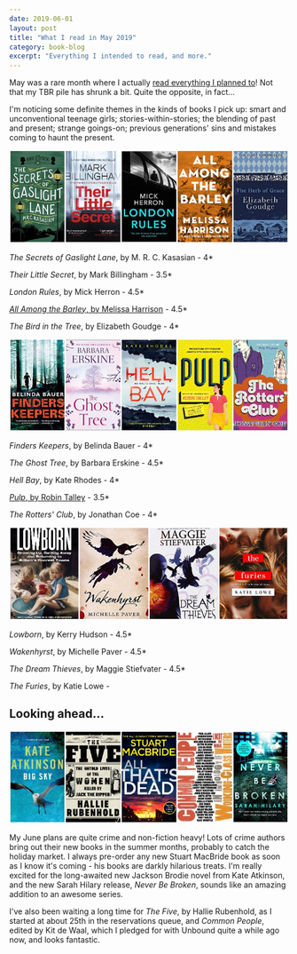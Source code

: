 ```yaml
---
date: 2019-06-01
layout: post
title: "What I read in May 2019"
category: book-blog
excerpt: "Everything I intended to read, and more."
---
```


May was a rare month where I actually [read everything I planned to](/book-blog/2019/05/01/what-i-read-in-april-2019)! Not that my TBR pile has shrunk a bit. Quite the opposite, in fact...

I'm noticing some definite themes in the kinds of books I pick up: smart and unconventional teenage girls; stories-within-stories; the blending of past and present; strange goings-on; previous generations' sins and mistakes coming to haunt the present.

![The Secrets of Gaslight Lane, Their Little Secret, London Rules, All Among the Barley, The Bird in the Tree](/images/may-collage-1.jpg)

<cite>The Secrets of Gaslight Lane</cite>, by M. R. C. Kasasian - 4*

<cite>Their Little Secret</cite>, by Mark Billingham - 3.5*

<cite>London Rules</cite>, by Mick Herron - 4.5*

[<cite>All Among the Barley</cite>, by Melissa Harrison](/book-blog/2019/05/08/all-among-the-barley-by-melissa-harrison/) - 4.5*

<cite>The Bird in the Tree</cite>, by Elizabeth Goudge - 4*

![Finders Keepers, The Ghost Tree, Hell Bay, Pulp, The Rotters' Club](/images/may-collage-2.jpg)

<cite>Finders Keepers</cite>, by Belinda Bauer - 4*

<cite>The Ghost Tree</cite>, by Barbara Erskine - 4.5*

<cite>Hell Bay</cite>, by Kate Rhodes - 4*

[<cite>Pulp</cite>, by Robin Talley](/book-blog/2019/05/22/pulp-by-robin-talley) - 3.5*

<cite>The Rotters' Club</cite>, by Jonathan Coe - 4*

![Lowborn, Wakenhyrst, The Dream Thieves, The Furies](/images/may-collage-3.jpg)

<cite>Lowborn</cite>, by Kerry Hudson - 4.5*

<cite>Wakenhyrst</cite>, by Michelle Paver - 4.5*

<cite>The Dream Thieves</cite>, by Maggie Stiefvater - 4.5*

<cite>The Furies</cite>, by Katie Lowe -

## Looking ahead...

![Big Sky, The Five, All That's Dead, Common People, Never Be Broken](/images/may-collage-4.jpg)

My June plans are quite crime and non-fiction heavy! Lots of crime authors bring out their new books in the summer months, probably to catch the holiday market. I always pre-order any new Stuart MacBride book as soon as I know it's coming - his books are darkly hilarious treats. I'm really excited for the long-awaited new Jackson Brodie novel from Kate Atkinson, and the new Sarah Hilary release, <cite>Never Be Broken</cite>, sounds like an amazing addition to an awesome series.

I've also been waiting a long time for <cite>The Five</cite>, by Hallie Rubenhold, as I started at about 25th in the reservations queue, and <cite>Common People</cite>, edited by Kit de Waal, which I pledged for with Unbound quite a while ago now, and looks fantastic.
